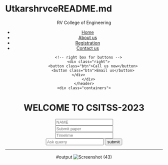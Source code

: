 # UtkarshrvceREADME.md

<!DOCTYPE html>
<html lang="en">
<head>
    <meta charset="UTF-8">
    <meta http-equiv="X-UA-Compatible" content="IE=edge">
    <meta name="viewport" content="width=device-width, initial-scale=1.0">
    <title>CSITSS 2023</title>
</head>
<link rel="preconnect" href="https://fonts.gstatic.com" crossorigin>
<link rel="stylesheet" href="css/style.css">
<style>
  
  body{
    font-family: 'Fuzzy Bubbles', cursive;
    color: rgb(255, 0, 0);
    font-style: oblique;
    margin: 0px;
    padding: 0px;
    background-image: url('https://scontent-maa2-1.xx.fbcdn.net/v/t39.30808-6/362929245_865009298477061_3532797519622159182_n.jpg?stp=dst-jpg_s1080x2048&_nc_cat=102&ccb=1-7&_nc_sid=730e14&_nc_ohc=Sw8fcdtAQTkAX-e3FtT&_nc_ht=scontent-maa2-1.xx&oh=00_AfAeH-ggA_FRaIGksV3AY2yr0diDoteprvuZzhnp6p7DWg&oe=64C70370');
    background-size: cover;   /* if image is larger or shorter we can use cover to fix it at one standard size */
    }
   
    .left{ 
    position: absolute;
    left: 18px;
    top: 8px;
    border: 1px solid rgb(121, 116, 116);
    display: inline-block;
    text-align: center;
   }
   .mid{ 
    font-size: x-large;
    display: block;
    width: 55%;
    margin: 20px auto;
    border-radius: 20px; 
   }
   .right{
    position: absolute;
    right: 18px;
    top: 12px;
    display: inline-block;
   }  
   .navbar{
    display: inline-block;
   }
   .navbar li{
    display: inline-block;
    font-size: 20px;
    width: fit-content;
   }
   .navbar li a{
    color: rgb(14, 15, 15);
    text-decoration: none;
    padding: 34px 23px;
   }
   .navbar li a:hover{
    color: rgb(215, 220, 250);
    text-decoration: underline;
   }
   .left img{
    width: 99px;
    filter: invert(100%);
   }    
   .btn{
    margin: 0px 9px;
    color: azure;
    background-color: black;
    padding: 3px 8px;
    border: 2px solid rgb(187, 241, 95);
    border-radius: 13px;
    font-size: 15px;
    cursor: pointer;
   }
   .btn:hover{
    text-decoration: underline;
    color: rgb(192, 178, 57);
   }
   .containers{
    border: 4px solid rgb(88, 88, 85);
    margin: 175px 10px;
    padding: 29px 55px;
    width: 47%;
    border-radius: 106px;
   }

  /* #navbar::before{
    content:"";
    background-color: black;
    position: absolute;
    height: 100%;
    width: 100%;
    z-index: -1;
    opacity: 0.4;
   }
   
   #navbar ul li a{
     display: flex;
     justify-content: center;
   }*/
   
   .form-group input{
    font-family: 'Fuzzy Bubbles', cursive;
    text-align: center;
    display: block;
    width: 405px;
    padding: 1px;
    border: 2px solid black;
    margin: 3px auto;
    font-size: 25px;
    border-radius: 8px;
   }
   .containers h1{
    font-family: 'Fuzzy Bubbles', cursive;
      text-align: center;
   }
   .container button{
    display: block;
    width: 23%;
    margin: auto;
   }
   .form-group button{
    display: block;
    width: 66%;
    margin: auto;
   }
</style>
<body>
     <header class="header">
    <!-- left box for logo -->
    <div class="left">
          <img src="https://scontent.fblr4-2.fna.fbcdn.net/v/t39.30808-6/311468544_618877989929990_2681956532329453466_n.png?_nc_cat=105&ccb=1-7&_nc_sid=09cbfe&_nc_ohc=Yxfka97iNoUAX-axpQp&_nc_ht=scontent.fblr4-2.fna&oh=00_AfBns4-nz8HEkwgYKqduXrNOtpg9Rb02G6Fxd6WkqqfSrA&oe=64C4BA2E" alt="">
          <div> RV College of Engineering </div>
     </div>
    <!-- mid box for navbar --> 
    <div class="mid">
        <ul class="navbar">
            <li><a href="#">Home</a></li>
            <li><a href="#">About us</a></li>
            <li><a href="#">Registration</a></li>
            <li><a href="#">Contact us</a></li>
        </ul>   
    </div>
     
        <!-- right box for buttons -->
        <div class="right">
            <button class="btn">Call us now</button>
            <button class="btn">Email us</button>
           </div>            
        </div>
    </header>
    <div class="containers">
<h1>WELCOME TO CSITSS-2023</h1>
<form action="noaction.php">
     <div class="form-group">
        <input type="text" name="" placeholder="NAME">
     </div>
     <div class="form-group">
        <input type="text" name="" placeholder="Submit paper">
     </div>
     <div class="form-group">
        <input type="text" name="" placeholder="Timelime">
     </div>
     <div class="form-group">
        <input type="text" name="" placeholder="Ask querry">
    <button class="btn">submit</button>
    </div>
    <hr> 
</form>
</div>
    
</body>
</html>

#output
![Screenshot (43)](https://github.com/Utkarshum7/UtkarshrvceREADME.md/assets/112988597/63d20b3f-045b-4a9c-8705-e061e519d6b6)
